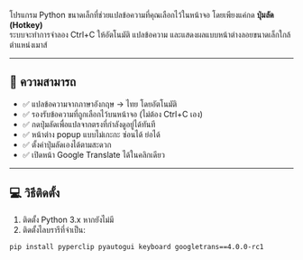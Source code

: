 โปรแกรม Python ขนาดเล็กที่ช่วยแปลข้อความที่คุณเลือกไว้ในหน้าจอ โดยเพียงแค่กด **ปุ่มลัด (Hotkey)**  
ระบบจะทำการจำลอง Ctrl+C ให้อัตโนมัติ แปลข้อความ และแสดงผลแบบหน้าต่างลอยขนาดเล็กใกล้ตำแหน่งเมาส์

---

## 🧠 ความสามารถ

- ✅ แปลข้อความจากภาษาอังกฤษ → ไทย โดยอัตโนมัติ
- ✅ รองรับข้อความที่ถูกเลือกไว้บนหน้าจอ (ไม่ต้อง Ctrl+C เอง)
- ✅ กดปุ่มลัดเพื่อแปลจากตรงที่กำลังดูอยู่ได้ทันที
- ✅ หน้าต่าง popup แบบไม่เกะกะ ซ่อนได้ ย่อได้
- ✅ ตั้งค่าปุ่มลัดเองได้ตามสะดวก
- ✅ เปิดหน้า Google Translate ได้ในคลิกเดียว

---

## 💻 วิธีติดตั้ง

1. ติดตั้ง Python 3.x หากยังไม่มี  
2. ติดตั้งไลบรารีที่จำเป็น:

```bash
pip install pyperclip pyautogui keyboard googletrans==4.0.0-rc1
